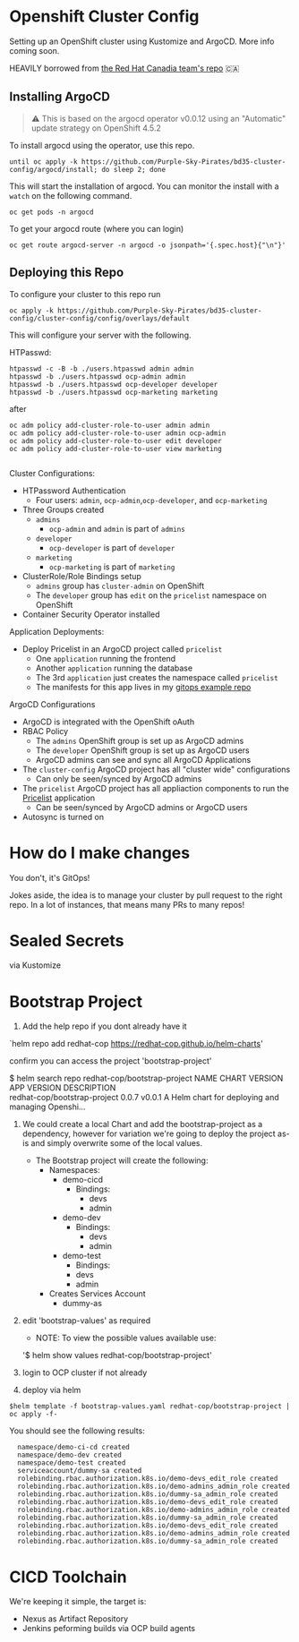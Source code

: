# Openshift Cluster Config
Setting up an OpenShift cluster using Kustomize and ArgoCD. More info coming soon.

HEAVILY borrowed from [the Red Hat Canadia team's repo](https://github.com/redhat-canada-gitops/cluster-config) :canada:


## Installing ArgoCD

> :warning: This is based on the argocd operator v0.0.12 using an "Automatic" update strategy on OpenShift 4.5.2

To install argocd using the operator, use this repo.

```
until oc apply -k https://github.com/Purple-Sky-Pirates/bd35-cluster-config/argocd/install; do sleep 2; done
```

This will start the installation of argocd. You can monitor the install with a `watch` on the following command.

```
oc get pods -n argocd
```

To get your argocd route (where you can login)

```
oc get route argocd-server -n argocd -o jsonpath='{.spec.host}{"\n"}'
```

## Deploying this Repo

To configure your cluster to this repo run

```
oc apply -k https://github.com/Purple-Sky-Pirates/bd35-cluster-config/cluster-config/config/overlays/default
```

This will configure your server with the following.

HTPasswd:

```
htpasswd -c -B -b ./users.htpasswd admin admin
htpasswd -b ./users.htpasswd ocp-admin admin
htpasswd -b ./users.htpasswd ocp-developer developer
htpasswd -b ./users.htpasswd ocp-marketing marketing
```

after

```
oc adm policy add-cluster-role-to-user admin admin
oc adm policy add-cluster-role-to-user admin ocp-admin
oc adm policy add-cluster-role-to-user edit developer
oc adm policy add-cluster-role-to-user view marketing


```

Cluster Configurations:
* HTPassword Authentication
  * Four users: `admin`, `ocp-admin`,`ocp-developer`, and `ocp-marketing`
* Three Groups created
  * `admins`
    * `ocp-admin` and `admin` is part of `admins`
  * `developer`
    * `ocp-developer` is part of `developer`
  * `marketing`
    * `ocp-marketing` is part of `marketing`
* ClusterRole/Role Bindings setup
  * `admins` group has `cluster-admin` on OpenShift
  * The `developer` group has `edit` on the `pricelist` namespace on OpenShift
* Container Security Operator installed

Application Deployments:
* Deploy Pricelist in an ArgoCD project called `pricelist`
  * One `application` running the frontend
  * Another `application` running the database
  * The 3rd `application` just creates the namespace called `pricelist`
  * The manifests for this app lives in my [gitops example repo](https://github.com/welshstew/gitops-examples)

ArgoCD Configurations
* ArgoCD is integrated with the OpenShift oAuth
* RBAC Policy
  * The `admins` OpenShift group is set up as ArgoCD admins
  * The `developer` OpenShift group is set up as ArgoCD users
  * ArgoCD admins can see and sync all ArgoCD Applications
* The `cluster-config` ArgoCD project has all "cluster wide" configurations
  * Can only be seen/synced by ArgoCD admins
* The `pricelist` ArgoCD project has all appliaction components to run the [Pricelist](https://github.com/Purple-Sky-Pirates/bd35-cluster-config) application
  * Can be seen/synced by ArgoCD admins or ArgoCD users
* Autosync is turned on

# How do I make changes

You don't, it's GitOps!

Jokes aside, the idea is to manage your cluster by pull request to the right repo. In a lot of instances, that means many PRs to many repos!



# Sealed Secrets

via Kustomize 

# Bootstrap Project 

1. Add the help repo if you dont already have it 

`helm repo add redhat-cop https://redhat-cop.github.io/helm-charts'

confirm you can access the project 'bootstrap-project'

$ helm search repo redhat-cop/bootstrap-project
NAME                        	CHART VERSION	APP VERSION	DESCRIPTION                                       
redhat-cop/bootstrap-project	0.0.7        	v0.0.1     	A Helm chart for deploying and managing Openshi...

1. We could create a local Chart and add the bootstrap-project as a dependency, however for variation we're going to deploy the project as-is and simply overwrite some of the local values. 

   - The Bootstrap project will create the following: 
     -  Namespaces:
        -  demo-cicd
           -  Bindings: 
              -  devs
              -  admin
        -  demo-dev
           -  Bindings: 
              -  devs
              -  admin
        -  demo-test 
             -  Bindings: 
              -  devs
              -  admin
     -  Creates Services Account 
        -  dummy-as

2. edit 'bootstrap-values' as required
   - NOTE: To view the possible values available use: 

    '$ helm show values redhat-cop/bootstrap-project'

3. login to OCP cluster if not already 
4. deploy via helm 

```
$helm template -f bootstrap-values.yaml redhat-cop/bootstrap-project | oc apply -f-
```

  You should see the following results: 
  
  ``` 
    namespace/demo-ci-cd created
    namespace/demo-dev created
    namespace/demo-test created
    serviceaccount/dummy-sa created
    rolebinding.rbac.authorization.k8s.io/demo-devs_edit_role created
    rolebinding.rbac.authorization.k8s.io/demo-admins_admin_role created
    rolebinding.rbac.authorization.k8s.io/dummy-sa_admin_role created
    rolebinding.rbac.authorization.k8s.io/demo-devs_edit_role created
    rolebinding.rbac.authorization.k8s.io/demo-admins_admin_role created
    rolebinding.rbac.authorization.k8s.io/dummy-sa_admin_role created
    rolebinding.rbac.authorization.k8s.io/demo-devs_edit_role created
    rolebinding.rbac.authorization.k8s.io/demo-admins_admin_role created
    rolebinding.rbac.authorization.k8s.io/dummy-sa_admin_role created 
  ```

# CICD Toolchain 

We're keeping it simple, the target is:  
 - Nexus as Artifact Repository
 - Jenkins peforming builds via OCP build agents 